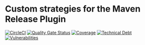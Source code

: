 # Custom strategies for the Maven Release Plugin
[![CircleCI](https://circleci.com/gh/mthmulders/custom-maven-release-strategies.svg?style=svg)](https://circleci.com/gh/mthmulders/custom-maven-release-strategies)
[![Quality Gate Status](https://sonarcloud.io/api/project_badges/measure?project=mthmulders_custom-maven-release-strategies&metric=alert_status)](https://sonarcloud.io/dashboard?id=mthmulders_custom-maven-release-strategies)
[![Coverage](https://sonarcloud.io/api/project_badges/measure?project=mthmulders_custom-maven-release-strategies&metric=coverage)](https://sonarcloud.io/dashboard?id=mthmulders_custom-maven-release-strategies)
[![Technical Debt](https://sonarcloud.io/api/project_badges/measure?project=mthmulders_custom-maven-release-strategies&metric=sqale_index)](https://sonarcloud.io/dashboard?id=mthmulders_custom-maven-release-strategies)
[![Vulnerabilities](https://sonarcloud.io/api/project_badges/measure?project=mthmulders_custom-maven-release-strategies&metric=vulnerabilities)](https://sonarcloud.io/dashboard?id=mthmulders_custom-maven-release-strategies)
